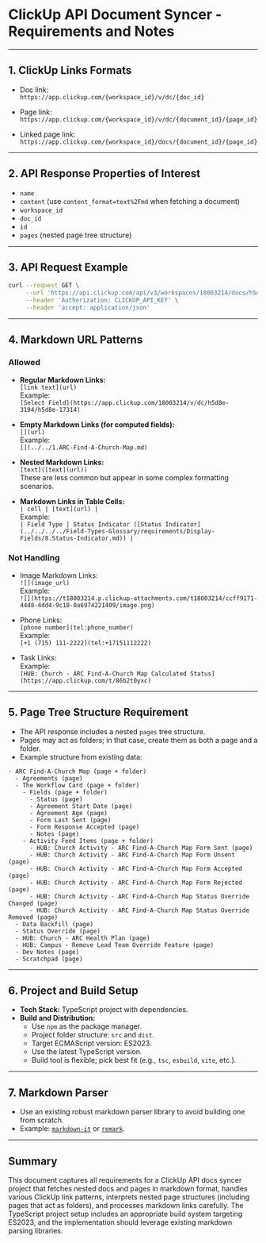 
# ClickUp API Document Syncer - Requirements and Notes

---

## 1. ClickUp Links Formats

- Doc link:  
  `https://app.clickup.com/{workspace_id}/v/dc/{doc_id}`

- Page link:  
  `https://app.clickup.com/{workspace_id}/v/dc/{document_id}/{page_id}`

- Linked page link:  
  `https://app.clickup.com/{workspace_id}/docs/{document_id}/{page_id}`

---

## 2. API Response Properties of Interest

- `name`
- `content` (use `content_format=text%2Fmd` when fetching a document)
- `workspace_id`
- `doc_id`
- `id`
- `pages` (nested page tree structure)

---

## 3. API Request Example

```bash
curl --request GET \
     --url 'https://api.clickup.com/api/v3/workspaces/18003214/docs/h5d8e-3374/pages?max_page_depth=-1&content_format=text%2Fmd' \
     --header 'Authorization: CLICKUP_API_KEY' \
     --header 'accept: application/json'
```

---

## 4. Markdown URL Patterns

### Allowed

- **Regular Markdown Links:**  
  `[link text](url)`  
  Example:  
  `[Select Field](https://app.clickup.com/18003214/v/dc/h5d8e-3194/h5d8e-17314)`

- **Empty Markdown Links (for computed fields):**  
  `[](url)`  
  Example:  
  `[](../../1.ARC-Find-A-Church-Map.md)`

- **Nested Markdown Links:**  
  `[text]([text](url))`  
  These are less common but appear in some complex formatting scenarios.

- **Markdown Links in Table Cells:**  
  `| cell | [text](url) |`  
  Example:  
  `| Field Type | Status Indicator ([Status Indicator](../../../../Field-Types-Glossary/requirements/Display-Fields/8.Status-Indicator.md)) |`

### Not Handling

- Image Markdown Links:  
  `![](image_url)`  
  Example:  
  `![](https://t18003214.p.clickup-attachments.com/t18003214/ccff9171-44d8-4dd4-9c18-0a6974221409/image.png)`

- Phone Links:  
  `[phone number](tel:phone_number)`  
  Example:  
  `[+1 (715) 111-2222](tel:+17151112222)`

- Task Links:  
  Example:  
  `[HUB: Church - ARC Find-A-Church Map Calculated Status](https://app.clickup.com/t/86b2t0yxc)`

---

## 5. Page Tree Structure Requirement

- The API response includes a nested `pages` tree structure.
- Pages may act as folders; in that case, create them as both a page and a folder.
- Example structure from existing data:

```
- ARC Find-A-Church Map (page + folder)
  - Agreements (page)
  - The Workflow Card (page + folder)
    - Fields (page + folder)
      - Status (page)
      - Agreement Start Date (page)
      - Agreement Age (page)
      - Form Last Sent (page)
      - Form Response Accepted (page)
      - Notes (page)
    - Activity Feed Items (page + folder)
      - HUB: Church Activity - ARC Find-A-Church Map Form Sent (page)
      - HUB: Church Activity - ARC Find-A-Church Map Form Unsent (page)
      - HUB: Church Activity - ARC Find-A-Church Map Form Accepted (page)
      - HUB: Church Activity - ARC Find-A-Church Map Form Rejected (page)
      - HUB: Church Activity - ARC Find-A-Church Map Status Override Changed (page)
      - HUB: Church Activity - ARC Find-A-Church Map Status Override Removed (page)
  - Data Backfill (page)
  - Status Override (page)
  - HUB: Church - ARC Health Plan (page)
  - HUB: Campus - Remove Lead Team Override Feature (page)
  - Dev Notes (page)
  - Scratchpad (page)
```

---

## 6. Project and Build Setup

- **Tech Stack:** TypeScript project with dependencies.
- **Build and Distribution:**
  - Use `npm` as the package manager.
  - Project folder structure: `src` and `dist`.
  - Target ECMAScript version: ES2023.
  - Use the latest TypeScript version.
  - Build tool is flexible; pick best fit (e.g., `tsc`, `esbuild`, `vite`, etc.).

---

## 7. Markdown Parser

- Use an existing robust markdown parser library to avoid building one from scratch.
- Example: [`markdown-it`](https://github.com/markdown-it/markdown-it) or [`remark`](https://github.com/remarkjs/remark).

---

## Summary

This document captures all requirements for a ClickUp API docs syncer project that fetches nested docs and pages in markdown format, handles various ClickUp link patterns, interprets nested page structures (including pages that act as folders), and processes markdown links carefully. The TypeScript project setup includes an appropriate build system targeting ES2023, and the implementation should leverage existing markdown parsing libraries.

